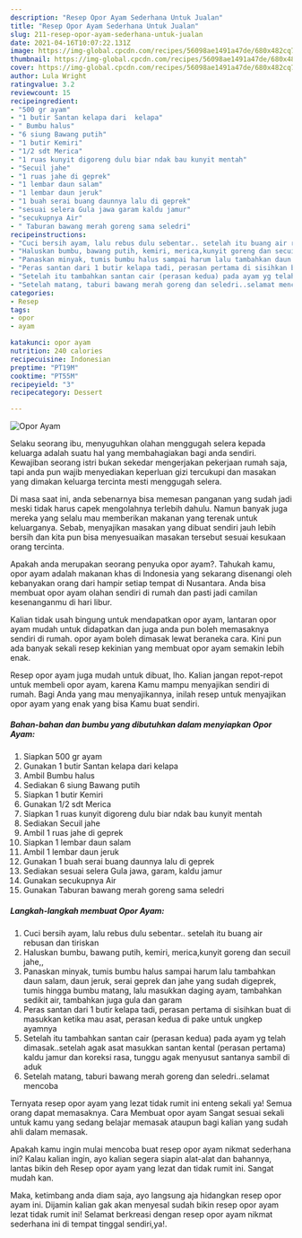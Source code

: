 ```yaml
---
description: "Resep Opor Ayam Sederhana Untuk Jualan"
title: "Resep Opor Ayam Sederhana Untuk Jualan"
slug: 211-resep-opor-ayam-sederhana-untuk-jualan
date: 2021-04-16T10:07:22.131Z
image: https://img-global.cpcdn.com/recipes/56098ae1491a47de/680x482cq70/opor-ayam-foto-resep-utama.jpg
thumbnail: https://img-global.cpcdn.com/recipes/56098ae1491a47de/680x482cq70/opor-ayam-foto-resep-utama.jpg
cover: https://img-global.cpcdn.com/recipes/56098ae1491a47de/680x482cq70/opor-ayam-foto-resep-utama.jpg
author: Lula Wright
ratingvalue: 3.2
reviewcount: 15
recipeingredient:
- "500 gr ayam"
- "1 butir Santan kelapa dari  kelapa"
- " Bumbu halus"
- "6 siung Bawang putih"
- "1 butir Kemiri"
- "1/2 sdt Merica"
- "1 ruas kunyit digoreng dulu biar ndak bau kunyit mentah"
- "Secuil jahe"
- "1 ruas jahe di geprek"
- "1 lembar daun salam"
- "1 lembar daun jeruk"
- "1 buah serai buang daunnya lalu di geprek"
- "sesuai selera Gula jawa garam kaldu jamur"
- "secukupnya Air"
- " Taburan bawang merah goreng sama seledri"
recipeinstructions:
- "Cuci bersih ayam, lalu rebus dulu sebentar.. setelah itu buang air rebusan dan tiriskan"
- "Haluskan bumbu, bawang putih, kemiri, merica,kunyit goreng dan secuil jahe,,"
- "Panaskan minyak, tumis bumbu halus sampai harum lalu tambahkan daun salam, daun jeruk, serai geprek dan jahe yang sudah digeprek, tumis hingga bumbu matang, lalu masukkan daging ayam, tambahkan sedikit air, tambahkan juga gula dan garam"
- "Peras santan dari 1 butir kelapa tadi, perasan pertama di sisihkan buat di masukkan ketika mau asat, perasan kedua di pake untuk ungkep ayamnya"
- "Setelah itu tambahkan santan cair (perasan kedua) pada ayam yg telah dimasak..setelah agak asat masukkan santan kental (perasan pertama) kaldu jamur dan koreksi rasa, tunggu agak menyusut santanya sambil di aduk"
- "Setelah matang, taburi bawang merah goreng dan seledri..selamat mencoba"
categories:
- Resep
tags:
- opor
- ayam

katakunci: opor ayam 
nutrition: 240 calories
recipecuisine: Indonesian
preptime: "PT19M"
cooktime: "PT55M"
recipeyield: "3"
recipecategory: Dessert

---
```



![Opor Ayam](https://img-global.cpcdn.com/recipes/56098ae1491a47de/680x482cq70/opor-ayam-foto-resep-utama.jpg)

Selaku seorang ibu, menyuguhkan olahan menggugah selera kepada keluarga adalah suatu hal yang membahagiakan bagi anda sendiri. Kewajiban seorang istri bukan sekedar mengerjakan pekerjaan rumah saja, tapi anda pun wajib menyediakan keperluan gizi tercukupi dan masakan yang dimakan keluarga tercinta mesti menggugah selera.

Di masa  saat ini, anda sebenarnya bisa memesan panganan yang sudah jadi meski tidak harus capek mengolahnya terlebih dahulu. Namun banyak juga mereka yang selalu mau memberikan makanan yang terenak untuk keluarganya. Sebab, menyajikan masakan yang dibuat sendiri jauh lebih bersih dan kita pun bisa menyesuaikan masakan tersebut sesuai kesukaan orang tercinta. 



Apakah anda merupakan seorang penyuka opor ayam?. Tahukah kamu, opor ayam adalah makanan khas di Indonesia yang sekarang disenangi oleh kebanyakan orang dari hampir setiap tempat di Nusantara. Anda bisa membuat opor ayam olahan sendiri di rumah dan pasti jadi camilan kesenanganmu di hari libur.

Kalian tidak usah bingung untuk mendapatkan opor ayam, lantaran opor ayam mudah untuk didapatkan dan juga anda pun boleh memasaknya sendiri di rumah. opor ayam boleh dimasak lewat beraneka cara. Kini pun ada banyak sekali resep kekinian yang membuat opor ayam semakin lebih enak.

Resep opor ayam juga mudah untuk dibuat, lho. Kalian jangan repot-repot untuk membeli opor ayam, karena Kamu mampu menyajikan sendiri di rumah. Bagi Anda yang mau menyajikannya, inilah resep untuk menyajikan opor ayam yang enak yang bisa Kamu buat sendiri.

<!--inarticleads1-->

##### Bahan-bahan dan bumbu yang dibutuhkan dalam menyiapkan Opor Ayam:

1. Siapkan 500 gr ayam
1. Gunakan 1 butir Santan kelapa dari  kelapa
1. Ambil  Bumbu halus
1. Sediakan 6 siung Bawang putih
1. Siapkan 1 butir Kemiri
1. Gunakan 1/2 sdt Merica
1. Siapkan 1 ruas kunyit digoreng dulu biar ndak bau kunyit mentah
1. Sediakan Secuil jahe
1. Ambil 1 ruas jahe di geprek
1. Siapkan 1 lembar daun salam
1. Ambil 1 lembar daun jeruk
1. Gunakan 1 buah serai buang daunnya lalu di geprek
1. Sediakan sesuai selera Gula jawa, garam, kaldu jamur
1. Gunakan secukupnya Air
1. Gunakan  Taburan bawang merah goreng sama seledri




<!--inarticleads2-->

##### Langkah-langkah membuat Opor Ayam:

1. Cuci bersih ayam, lalu rebus dulu sebentar.. setelah itu buang air rebusan dan tiriskan
1. Haluskan bumbu, bawang putih, kemiri, merica,kunyit goreng dan secuil jahe,,
1. Panaskan minyak, tumis bumbu halus sampai harum lalu tambahkan daun salam, daun jeruk, serai geprek dan jahe yang sudah digeprek, tumis hingga bumbu matang, lalu masukkan daging ayam, tambahkan sedikit air, tambahkan juga gula dan garam
1. Peras santan dari 1 butir kelapa tadi, perasan pertama di sisihkan buat di masukkan ketika mau asat, perasan kedua di pake untuk ungkep ayamnya
1. Setelah itu tambahkan santan cair (perasan kedua) pada ayam yg telah dimasak..setelah agak asat masukkan santan kental (perasan pertama) kaldu jamur dan koreksi rasa, tunggu agak menyusut santanya sambil di aduk
1. Setelah matang, taburi bawang merah goreng dan seledri..selamat mencoba




Ternyata resep opor ayam yang lezat tidak rumit ini enteng sekali ya! Semua orang dapat memasaknya. Cara Membuat opor ayam Sangat sesuai sekali untuk kamu yang sedang belajar memasak ataupun bagi kalian yang sudah ahli dalam memasak.

Apakah kamu ingin mulai mencoba buat resep opor ayam nikmat sederhana ini? Kalau kalian ingin, ayo kalian segera siapin alat-alat dan bahannya, lantas bikin deh Resep opor ayam yang lezat dan tidak rumit ini. Sangat mudah kan. 

Maka, ketimbang anda diam saja, ayo langsung aja hidangkan resep opor ayam ini. Dijamin kalian gak akan menyesal sudah bikin resep opor ayam lezat tidak rumit ini! Selamat berkreasi dengan resep opor ayam nikmat sederhana ini di tempat tinggal sendiri,ya!.

